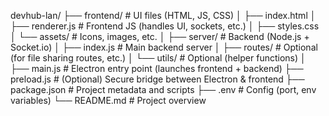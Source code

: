 devhub-lan/
├── frontend/              # UI files (HTML, JS, CSS)
│   ├── index.html
│   ├── renderer.js        # Frontend JS (handles UI, sockets, etc.)
│   ├── styles.css
│   └── assets/            # Icons, images, etc.
│
├── server/                # Backend (Node.js + Socket.io)
│   ├── index.js           # Main backend server
│   ├── routes/            # Optional (for file sharing routes, etc.)
│   └── utils/             # Optional (helper functions)
│
├── main.js                # Electron entry point (launches frontend + backend)
├── preload.js             # (Optional) Secure bridge between Electron & frontend
├── package.json           # Project metadata and scripts
├── .env                   # Config (port, env variables)
└── README.md              # Project overview
